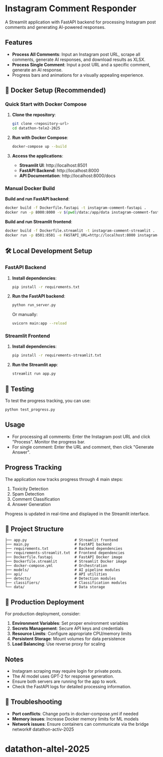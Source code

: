 # Instagram Comment Responder

A Streamlit application with FastAPI backend for processing Instagram post comments and generating AI-powered responses.

## Features

- **Process All Comments**: Input an Instagram post URL, scrape all comments, generate AI responses, and download results as XLSX.
- **Process Single Comment**: Input a post URL and a specific comment, generate an AI response.
- Progress bars and animations for a visually appealing experience.

## 🐳 Docker Setup (Recommended)

### Quick Start with Docker Compose

1. **Clone the repository**:
   ```bash
   git clone <repository-url>
   cd datathon-tele2-2025
   ```

2. **Run with Docker Compose**:
   ```bash
   docker-compose up --build
   ```

3. **Access the applications**:
   - **Streamlit UI**: http://localhost:8501
   - **FastAPI Backend**: http://localhost:8000
   - **API Documentation**: http://localhost:8000/docs

### Manual Docker Build

**Build and run FastAPI backend**:
```bash
docker build -f Dockerfile.fastapi -t instagram-comment-fastapi .
docker run -p 8000:8000 -v $(pwd)/data:/app/data instagram-comment-fastapi
```

**Build and run Streamlit frontend**:
```bash
docker build -f Dockerfile.streamlit -t instagram-comment-streamlit .
docker run -p 8501:8501 -e FASTAPI_URL=http://localhost:8000 instagram-comment-streamlit
```

## 🛠️ Local Development Setup

### FastAPI Backend

1. **Install dependencies**:
   ```bash
   pip install -r requirements.txt
   ```

2. **Run the FastAPI backend**:
   ```bash
   python run_server.py
   ```
   Or manually:
   ```bash
   uvicorn main:app --reload
   ```

### Streamlit Frontend

1. **Install dependencies**:
   ```bash
   pip install -r requirements-streamlit.txt
   ```

2. **Run the Streamlit app**:
   ```bash
   streamlit run app.py
   ```

## 🧪 Testing

To test the progress tracking, you can use:
```bash
python test_progress.py
```

## Usage

- For processing all comments: Enter the Instagram post URL and click "Process". Monitor the progress bar.
- For single comment: Enter the URL and comment, then click "Generate Answer".

## Progress Tracking

The application now tracks progress through 4 main steps:
1. Toxicity Detection
2. Spam Detection  
3. Comment Classification
4. Answer Generation

Progress is updated in real-time and displayed in the Streamlit interface.

## 📁 Project Structure

```
├── app.py                      # Streamlit frontend
├── main.py                     # FastAPI backend
├── requirements.txt            # Backend dependencies
├── requirements-streamlit.txt  # Frontend dependencies
├── Dockerfile.fastapi          # FastAPI Docker image
├── Dockerfile.streamlit        # Streamlit Docker image
├── docker-compose.yml          # Orchestration
├── models/                     # AI pipeline modules
├── api/                        # API utilities
├── detects/                    # Detection modules
├── classifiers/                # Classification modules
└── data/                       # Data storage
```

## 🚀 Production Deployment

For production deployment, consider:

1. **Environment Variables**: Set proper environment variables
2. **Secrets Management**: Secure API keys and credentials
3. **Resource Limits**: Configure appropriate CPU/memory limits
4. **Persistent Storage**: Mount volumes for data persistence
5. **Load Balancing**: Use reverse proxy for scaling

## Notes

- Instagram scraping may require login for private posts.
- The AI model uses GPT-2 for response generation.
- Ensure both servers are running for the app to work.
- Check the FastAPI logs for detailed processing information.

## 🐛 Troubleshooting

- **Port conflicts**: Change ports in docker-compose.yml if needed
- **Memory issues**: Increase Docker memory limits for ML models
- **Network issues**: Ensure containers can communicate via the bridge network# datathon-activ-2025
# datathon-altel-2025
